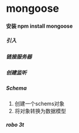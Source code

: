 # mongoose

#### 安装  npm install mongoose

##### 引入

##### 链接服务器

##### 创建监听

##### Schema

1. 创建一个schems对象
2. 将对象转换为数据模型

##### robo 3t





